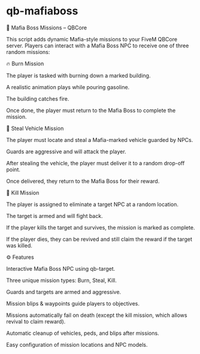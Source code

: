 # qb-mafiaboss
📜 Mafia Boss Missions – QBCore

This script adds dynamic Mafia-style missions to your FiveM QBCore server. Players can interact with a Mafia Boss NPC to receive one of three random missions:

🔥 Burn Mission

The player is tasked with burning down a marked building.

A realistic animation plays while pouring gasoline.

The building catches fire.

Once done, the player must return to the Mafia Boss to complete the mission.

🚗 Steal Vehicle Mission

The player must locate and steal a Mafia-marked vehicle guarded by NPCs.

Guards are aggressive and will attack the player.

After stealing the vehicle, the player must deliver it to a random drop-off point.

Once delivered, they return to the Mafia Boss for their reward.

🔫 Kill Mission

The player is assigned to eliminate a target NPC at a random location.

The target is armed and will fight back.

If the player kills the target and survives, the mission is marked as complete.

If the player dies, they can be revived and still claim the reward if the target was killed.

⚙️ Features

Interactive Mafia Boss NPC using qb-target.

Three unique mission types: Burn, Steal, Kill.

Guards and targets are armed and aggressive.

Mission blips & waypoints guide players to objectives.

Missions automatically fail on death (except the kill mission, which allows revival to claim reward).

Automatic cleanup of vehicles, peds, and blips after missions.

Easy configuration of mission locations and NPC models.
